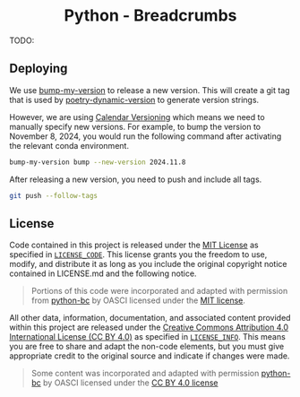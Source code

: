 <h1 align="center">Python - Breadcrumbs</h1>

TODO:

## Deploying

We use [bump-my-version](https://github.com/callowayproject/bump-my-version) to release a new version.
This will create a git tag that is used by [poetry-dynamic-version](https://github.com/mtkennerly/poetry-dynamic-versioning) to generate version strings.

However, we are using [Calendar Versioning](https://calver.org/) which means we need to manually specify new versions.
For example, to bump the version to November 8, 2024, you would run the following command after activating the relevant conda environment.

```bash
bump-my-version bump --new-version 2024.11.8
```

After releasing a new version, you need to push and include all tags.

```bash
git push --follow-tags
```

## License

Code contained in this project is released under the [MIT License](https://spdx.org/licenses/MIT.html) as specified in [`LICENSE_CODE`](https://gitlab.com/oasci/python-bc/blob/main/LICENSE_CODE.md).
This license grants you the freedom to use, modify, and distribute it as long as you include the original copyright notice contained in LICENSE.md and the following notice.

> Portions of this code were incorporated and adapted with permission from [python-bc](https://gitlab.com/oasci/python-bc) by OASCI licensed under the [MIT license](https://gitlab.com/oasci/python-bc/blob/main/LICENSE_CODE.md).

All other data, information, documentation, and associated content provided within this project are released under the [Creative Commons Attribution 4.0 International License (CC BY 4.0)](https://creativecommons.org/licenses/by/4.0/) as specified in [`LICENSE_INFO`](https://gitlab.com/oasci/python-bc/blob/main/LICENSE_INFO.md).
This means you are free to share and adapt the non-code elements, but you must give appropriate credit to the original source and indicate if changes were made.

> Some content was incorporated and adapted with permission [python-bc](https://gitlab.com/oasci/python-bc) by OASCI licensed under the [CC BY 4.0 license](https://gitlab.com/oasci/python-bc/blob/main/LICENSE_INFO.md)

